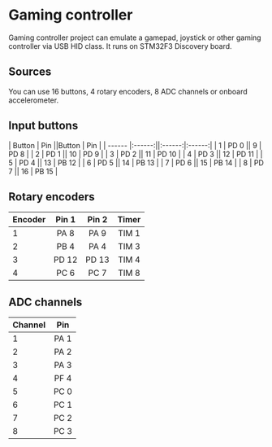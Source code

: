 # Gaming controller

Gaming controller project can emulate a gamepad, joystick or other gaming controller via USB HID class. It runs on STM32F3 Discovery board.

## Sources
You can use 16 buttons, 4 rotary encoders, 8 ADC channels or onboard accelerometer.

## Input buttons

| Button | Pin    ||Button  | Pin    |
| ------ |:------:||:------:|:------:|
| 1      | PD 0   || 9      | PD 8   |
| 2      | PD 1   || 10     | PD 9   |
| 3      | PD 2   || 11     | PD 10  |
| 4      | PD 3   || 12     | PD 11  |
| 5      | PD 4   || 13     | PB 12  |
| 6      | PD 5   || 14     | PB 13  |
| 7      | PD 6   || 15     | PB 14  |
| 8      | PD 7   || 16     | PB 15  |

## Rotary encoders

| Encoder | Pin 1 | Pin 2 | Timer |
| ------- |:-----:|:-----:|:-----:|
| 1       | PA 8  | PA 9  | TIM 1 |
| 2       | PB 4  | PA 4  | TIM 3 |
| 3       | PD 12 | PD 13 | TIM 4 |
| 4       | PC 6  | PC 7  | TIM 8 |

## ADC channels

| Channel | Pin   |
| ------- |:-----:|
| 1       | PA 1  |
| 2       | PA 2  |
| 3       | PA 3  |
| 4       | PF 4  |
| 5       | PC 0  |
| 6       | PC 1  |
| 7       | PC 2  |
| 8       | PC 3  |
